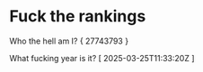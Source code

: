 # Fuck the rankings

Who the hell am I?
{ 27743793 }

What fucking year is it?
[ 2025-03-25T11:33:20Z ]
